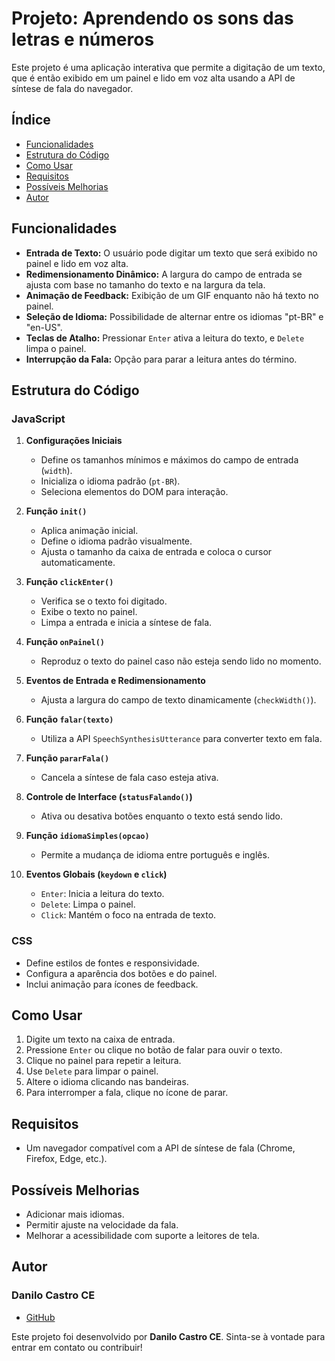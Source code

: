 # Projeto: Aprendendo os sons das letras e números

Este projeto é uma aplicação interativa que permite a digitação de um texto, que é então exibido em um painel e lido em voz alta usando a API de síntese de fala do navegador.

## Índice

- [Funcionalidades](#funcionalidades)
- [Estrutura do Código](#estrutura-do-código)
- [Como Usar](#como-usar)
- [Requisitos](#requisitos)
- [Possíveis Melhorias](#possíveis-melhorias)
- [Autor](#autor)

## Funcionalidades

- **Entrada de Texto:** O usuário pode digitar um texto que será exibido no painel e lido em voz alta.
- **Redimensionamento Dinâmico:** A largura do campo de entrada se ajusta com base no tamanho do texto e na largura da tela.
- **Animação de Feedback:** Exibição de um GIF enquanto não há texto no painel.
- **Seleção de Idioma:** Possibilidade de alternar entre os idiomas "pt-BR" e "en-US".
- **Teclas de Atalho:** Pressionar `Enter` ativa a leitura do texto, e `Delete` limpa o painel.
- **Interrupção da Fala:** Opção para parar a leitura antes do término.

## Estrutura do Código

### JavaScript

1. **Configurações Iniciais**
   - Define os tamanhos mínimos e máximos do campo de entrada (`width`).
   - Inicializa o idioma padrão (`pt-BR`).
   - Seleciona elementos do DOM para interação.

2. **Função `init()`**
   - Aplica animação inicial.
   - Define o idioma padrão visualmente.
   - Ajusta o tamanho da caixa de entrada e coloca o cursor automaticamente.

3. **Função `clickEnter()`**
   - Verifica se o texto foi digitado.
   - Exibe o texto no painel.
   - Limpa a entrada e inicia a síntese de fala.

4. **Função `onPainel()`**
   - Reproduz o texto do painel caso não esteja sendo lido no momento.

5. **Eventos de Entrada e Redimensionamento**
   - Ajusta a largura do campo de texto dinamicamente (`checkWidth()`).

6. **Função `falar(texto)`**
   - Utiliza a API `SpeechSynthesisUtterance` para converter texto em fala.

7. **Função `pararFala()`**
   - Cancela a síntese de fala caso esteja ativa.

8. **Controle de Interface (`statusFalando()`)**
   - Ativa ou desativa botões enquanto o texto está sendo lido.

9. **Função `idiomaSimples(opcao)`**
   - Permite a mudança de idioma entre português e inglês.

10. **Eventos Globais (`keydown` e `click`)**
    - `Enter`: Inicia a leitura do texto.
    - `Delete`: Limpa o painel.
    - `Click`: Mantém o foco na entrada de texto.

### CSS

- Define estilos de fontes e responsividade.
- Configura a aparência dos botões e do painel.
- Inclui animação para ícones de feedback.

## Como Usar

1. Digite um texto na caixa de entrada.
2. Pressione `Enter` ou clique no botão de falar para ouvir o texto.
3. Clique no painel para repetir a leitura.
4. Use `Delete` para limpar o painel.
5. Altere o idioma clicando nas bandeiras.
6. Para interromper a fala, clique no ícone de parar.

## Requisitos

- Um navegador compatível com a API de síntese de fala (Chrome, Firefox, Edge, etc.).

## Possíveis Melhorias

- Adicionar mais idiomas.
- Permitir ajuste na velocidade da fala.
- Melhorar a acessibilidade com suporte a leitores de tela.

## Autor

### Danilo Castro CE

- [GitHub](https://github.com/DaniloCastroCE)

Este projeto foi desenvolvido por **Danilo Castro CE**. Sinta-se à vontade para entrar em contato ou contribuir!